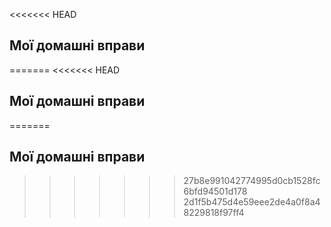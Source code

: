 <<<<<<< HEAD
## Мої домашні вправи
=======
<<<<<<< HEAD
## Мої домашні вправи
=======
## Мої домашні вправи
>>>>>>> 27b8e991042774995d0cb1528fc6bfd94501d178
>>>>>>> 2d1f5b475d4e59eee2de4a0f8a48229818f97ff4
